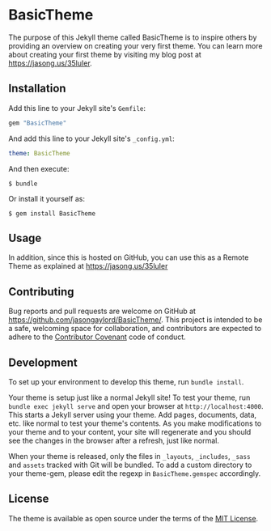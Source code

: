 # BasicTheme

The purpose of this Jekyll theme called BasicTheme is to inspire others by providing an overview on creating your very first theme. You can learn more about creating your first theme by visiting my blog post at https://jasong.us/35luIer.

## Installation

Add this line to your Jekyll site's `Gemfile`:

```ruby
gem "BasicTheme"
```

And add this line to your Jekyll site's `_config.yml`:

```yaml
theme: BasicTheme
```

And then execute:

    $ bundle

Or install it yourself as:

    $ gem install BasicTheme

## Usage

In addition, since this is hosted on GitHub, you can use this as a Remote Theme as explained at https://jasong.us/35luIer

## Contributing

Bug reports and pull requests are welcome on GitHub at https://github.com/jasongaylord/BasicTheme/. This project is intended to be a safe, welcoming space for collaboration, and contributors are expected to adhere to the [Contributor Covenant](http://contributor-covenant.org) code of conduct.

## Development

To set up your environment to develop this theme, run `bundle install`.

Your theme is setup just like a normal Jekyll site! To test your theme, run `bundle exec jekyll serve` and open your browser at `http://localhost:4000`. This starts a Jekyll server using your theme. Add pages, documents, data, etc. like normal to test your theme's contents. As you make modifications to your theme and to your content, your site will regenerate and you should see the changes in the browser after a refresh, just like normal.

When your theme is released, only the files in `_layouts`, `_includes`, `_sass` and `assets` tracked with Git will be bundled.
To add a custom directory to your theme-gem, please edit the regexp in `BasicTheme.gemspec` accordingly.

## License

The theme is available as open source under the terms of the [MIT License](https://opensource.org/licenses/MIT).
